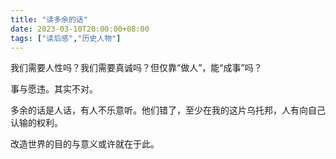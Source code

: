 ```yaml
---
title: "读多余的话"
date: 2023-03-10T20:00:00+08:00
tags: ["读后感","历史人物"]
---
```


我们需要人性吗？我们需要真诚吗？但仅靠“做人”，能“成事”吗？

事与愿违。其实不对。

多余的话是人话，有人不乐意听。他们错了，至少在我的这片乌托邦，人有向自己认输的权利。

改造世界的目的与意义或许就在于此。
